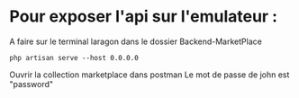 # Pour exposer l'api sur l'emulateur :
A faire sur le terminal laragon dans le dossier Backend-MarketPlace
```
php artisan serve --host 0.0.0.0
```
Ouvrir la collection marketplace dans postman
Le mot de passe de john est "password"